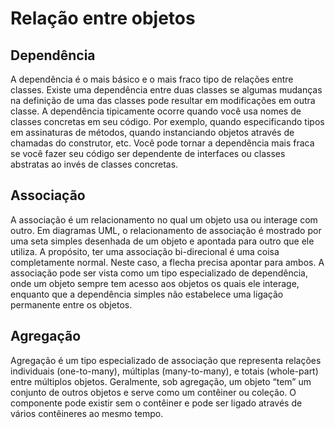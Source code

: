 # Relação entre objetos

## Dependência

A dependência é o mais básico e o mais fraco tipo de relações
entre classes. Existe uma dependência entre duas classes se
algumas mudanças na definição de uma das classes pode resultar em modificações em outra classe. A dependência tipicamente ocorre quando você usa nomes de classes concretas em
seu código. Por exemplo, quando especificando tipos em assinaturas de métodos, quando instanciando objetos através de
chamadas do construtor, etc. Você pode tornar a dependência
mais fraca se você fazer seu código ser dependente de interfaces ou classes abstratas ao invés de classes concretas.

## Associação

A associação é um relacionamento no qual um objeto usa ou
interage com outro. Em diagramas UML, o relacionamento de
associação é mostrado por uma seta simples desenhada de
um objeto e apontada para outro que ele utiliza. A propósito,
ter uma associação bi-direcional é uma coisa completamente
normal. Neste caso, a flecha precisa apontar para ambos. A
associação pode ser vista como um tipo especializado de dependência, onde um objeto sempre tem acesso aos objetos os
quais ele interage, enquanto que a dependência simples não
estabelece uma ligação permanente entre os objetos.

## Agregação

Agregação é um tipo especializado de associação que representa relações individuais (one-to-many), múltiplas (many-to-many), e totais (whole-part) entre múltiplos objetos.
Geralmente, sob agregação, um objeto “tem” um conjunto de outros objetos e serve como um contêiner ou coleção. O componente pode existir sem o contêiner e pode ser ligado através de vários contêineres ao mesmo tempo. 